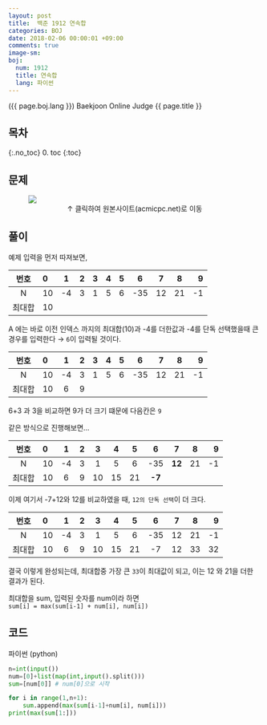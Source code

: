 ```yaml
---
layout: post
title:  백준 1912 연속합
categories: BOJ
date: 2018-02-06 00:00:01 +09:00
comments: true
image-sm:
boj:
  num: 1912
  title: 연속합
  lang: 파이썬
---
```


({{ page.boj.lang }}) Baekjoon Online Judge {{ page.title }}

## 목차
{:.no_toc}
0. toc
{:toc}
## 문제

<figure>
<a href="https://www.acmicpc.net/problem/{{ page.boj.num }}" target="_blank">
<img src="/assets/posts/boj/{{ page.boj.num }}.png"></a>
<figcaption align="middle">
&uarr; 클릭하여 원본사이트(acmicpc.net)로 이동
</figcaption>
</figure>

## 풀이
예제 입력을 먼저 따져보면, <br />

|번호|0|1|2|3|4|5|6|7|8|9|
|:-:|:-|:-:|:-:|:-:|:-:|:-:|:-:|:-:|:-:|-:|
|N|10|-4|3|1|5|6|-35|12|21|-1|
|최대합 |10|  |  |   |   |   |   |   |   ||

A 에는 바로 이전 인덱스 까지의 최대합(10)과 -4를 더한값과 -4를 단독 선택했을때 큰 경우를 입력한다 &rarr; `6`이 입력될 것이다.

|번호|0|1|2|3|4|5|6|7|8|9|
|:-:|:-|:-:|:-:|:-:|:-:|:-:|:-:|:-:|:-:|-:|
|N|10|-4|3|1|5|6|-35|12|21|-1|
|최대합 |10|6|9|   |   |   |   |   |   ||

6+3 과 3을 비교하면 9가 더 크기 떄문에 다음칸은 `9`

같은 방식으로 진행해보면...

|번호|0|1|2|3|4|5|6|7|8|9|
|:-:|:-|:-:|:-:|:-:|:-:|:-:|:-:|:-:|:-:|-:|
|N|10|-4|3|1|5|6|-35|**12**|21|-1|
|최대합 |10|6|9|10|15|21|**-7**|   |   ||

이제 여기서 -7+12와 12를 비교하였을 때, `12의 단독 선택`이 더 크다.

|번호|0|1|2|3|4|5|6|7|8|9|
|:-:|:-|:-:|:-:|:-:|:-:|:-:|:-:|:-:|:-:|-:|
|N|10|-4|3|1|5|6|-35|12|21|-1|
|최대합 |10|6|9|10|15|21|-7|12|33|32|

결국 이렇게 완성되는데, 최대합중 가장 큰 `33`이 최대값이 되고, 이는 12 와 21을 더한 결과가 된다.

최대합을 sum, 입력된 숫자를 num이라 하면 <br />
`sum[i] = max(sum[i-1] + num[i], num[i])`

## 코드
파이썬 (python)
```py
n=int(input())
num=[0]+list(map(int,input().split()))
sum=[num[0]] # num[0]으로 시작

for i in range(1,n+1):
    sum.append(max(sum[i-1]+num[i], num[i]))
print(max(sum[1:]))
```
